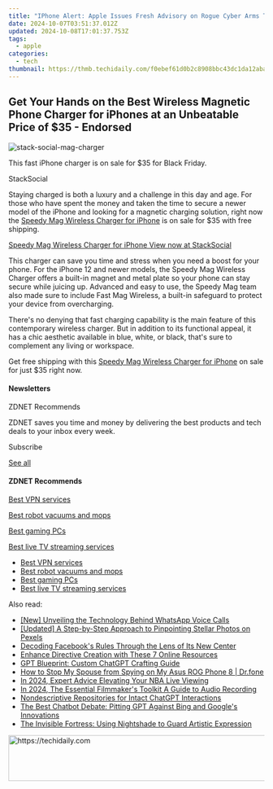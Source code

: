 ```yaml
---
title: "IPhone Alert: Apple Issues Fresh Advisory on Rogue Cyber Arms Threats – Is Your Device at Risk?"
date: 2024-10-07T03:51:37.012Z
updated: 2024-10-08T17:01:37.753Z
tags:
  - apple
categories:
  - tech
thumbnail: https://thmb.techidaily.com/f0ebef61d0b2c8908bbc43dc1da12abaf166bb4f6229b3a45bf569455ab91d1f.jpg
---
```


## Get Your Hands on the Best Wireless Magnetic Phone Charger for iPhones at an Unbeatable Price of $35 - Endorsed

![stack-social-mag-charger](https://www.zdnet.com/a/img/resize/3d7e9fc6b5a73a2341e70bfe82f6ca93b61b8453/2023/11/20/c8c0a1a6-5b69-48a1-aa05-d02d98b2ad48/stack-social-mag-charger.jpg?auto=webp&width=1280)

This fast iPhone charger is on sale for $35 for Black Friday.

StackSocial

Staying charged is both a luxury and a challenge in this day and age. For those who have spent the money and taken the time to secure a newer model of the iPhone and looking for a magnetic charging solution, right now the [Speedy Mag Wireless Charger for iPhone](https://stacksocial.com/sales/speedy-mag-wireless-charger-for-iphone-white?utm%5Fsource=zdnet.com&utm%5Fmedium=referral&utm%5Fcampaign=speedy-mag-wireless-charger-for-iphone-white&utm%5Fterm=scsf-583999&utm%5Fcontent=a0xRn0000003BwbIAE&scsonar=1&aid=a-ceempx7z) is on sale for $35 with free shipping.

[Speedy Mag Wireless Charger for iPhone View now at StackSocial](https://www.stacksocial.com/sales/speedy-mag-wireless-charger-for-iphone-white?utm%5Fsource=zdnet.com&utm%5Fmedium=referral&utm%5Fcampaign=speedy-mag-wireless-charger-for-iphone-white&utm%5Fterm=scsf-583999&utm%5Fcontent=a0xRn0000003BwbIAE&scsonar=1&aid=a-ceempx7z)

This charger can save you time and stress when you need a boost for your phone. For the iPhone 12 and newer models, the Speedy Mag Wireless Charger offers a built-in magnet and metal plate so your phone can stay secure while juicing up. Advanced and easy to use, the Speedy Mag team also made sure to include Fast Mag Wireless, a built-in safeguard to protect your device from overcharging. 

There's no denying that fast charging capability is the main feature of this contemporary wireless charger. But in addition to its functional appeal, it has a chic aesthetic available in blue, white, or black, that's sure to complement any living or workspace. 

Get free shipping with this [Speedy Mag Wireless Charger for iPhone](https://stacksocial.com/sales/speedy-mag-wireless-charger-for-iphone-blue?utm%5Fsource=zdnet.com&utm%5Fmedium=referral&utm%5Fcampaign=speedy-mag-wireless-charger-for-iphone-blue&utm%5Fterm=scsf-584001&utm%5Fcontent=a0xRn0000003BwbIAE&scsonar=1&aid=a-ceempx7z) on sale for just $35 right now. 

#### Newsletters

ZDNET Recommends

ZDNET saves you time and money by delivering the best products and tech deals to your inbox every week.

 Subscribe

[See all](https://www.zdnet.com/newsletters/)

#### **ZDNET** Recommends

[Best VPN services](https://www.zdnet.com/article/best-vpn/ "Best VPN services")

[Best robot vacuums and mops](https://www.zdnet.com/article/best-robot-vacuum-mop/ "Best robot vacuums and mops")

[Best gaming PCs](https://www.zdnet.com/article/best-gaming-pc/ "Best gaming PCs")

[Best live TV streaming services](https://www.zdnet.com/article/best-live-tv-streaming-service/ "Best live TV streaming services")

* [Best VPN services](https://www.zdnet.com/article/best-vpn/ "Best VPN services")
* [Best robot vacuums and mops](https://www.zdnet.com/article/best-robot-vacuum-mop/ "Best robot vacuums and mops")
* [Best gaming PCs](https://www.zdnet.com/article/best-gaming-pc/ "Best gaming PCs")
* [Best live TV streaming services](https://www.zdnet.com/article/best-live-tv-streaming-service/ "Best live TV streaming services")

<ins class="adsbygoogle"
     style="display:block"
     data-ad-format="autorelaxed"
     data-ad-client="ca-pub-7571918770474297"
     data-ad-slot="1223367746"></ins>

<ins class="adsbygoogle"
     style="display:block"
     data-ad-client="ca-pub-7571918770474297"
     data-ad-slot="8358498916"
     data-ad-format="auto"
     data-full-width-responsive="true"></ins>

<span class="atpl-alsoreadstyle">Also read:</span>
<div><ul>
<li><a href="https://some-guidance.techidaily.com/new-unveiling-the-technology-behind-whatsapp-voice-calls/"><u>[New] Unveiling the Technology Behind WhatsApp Voice Calls</u></a></li>
<li><a href="https://extra-hints.techidaily.com/updated-a-step-by-step-approach-to-pinpointing-stellar-photos-on-pexels/"><u>[Updated] A Step-by-Step Approach to Pinpointing Stellar Photos on Pexels</u></a></li>
<li><a href="https://facebook.techidaily.com/decoding-facebooks-rules-through-the-lens-of-its-new-center/"><u>Decoding Facebook's Rules Through the Lens of Its New Center</u></a></li>
<li><a href="https://tech-savvy.techidaily.com/enhance-directive-creation-with-these-7-online-resources/"><u>Enhance Directive Creation with These 7 Online Resources</u></a></li>
<li><a href="https://tech-savvy.techidaily.com/gpt-blueprint-custom-chatgpt-crafting-guide/"><u>GPT Blueprint: Custom ChatGPT Crafting Guide</u></a></li>
<li><a href="https://change-location.techidaily.com/how-to-stop-my-spouse-from-spying-on-my-asus-rog-phone-8-drfone-by-drfone-virtual-android/"><u>How to Stop My Spouse from Spying on My Asus ROG Phone 8 | Dr.fone</u></a></li>
<li><a href="https://some-techniques.techidaily.com/in-2024-expert-advice-elevating-your-nba-live-viewing/"><u>In 2024, Expert Advice Elevating Your NBA Live Viewing</u></a></li>
<li><a href="https://screen-mirroring-recording.techidaily.com/in-2024-the-essential-filmmakers-toolkit-a-guide-to-audio-recording/"><u>In 2024, The Essential Filmmaker's Toolkit A Guide to Audio Recording</u></a></li>
<li><a href="https://tech-savvy.techidaily.com/nondescriptive-repositories-for-intact-chatgpt-interactions/"><u>Nondescriptive Repositories for Intact ChatGPT Interactions</u></a></li>
<li><a href="https://tech-savvy.techidaily.com/the-best-chatbot-debate-pitting-gpt-against-bing-and-googles-innovations/"><u>The Best Chatbot Debate: Pitting GPT Against Bing and Google's Innovations</u></a></li>
<li><a href="https://tech-savvy.techidaily.com/the-invisible-fortress-using-nightshade-to-guard-artistic-expression/"><u>The Invisible Fortress: Using Nightshade to Guard Artistic Expression</u></a></li>
</ul></div>

<!-- affiliate ads begin -->
<a href="https://appsumo.8odi.net/c/5597632/2118325/7443" target="_top" id="2118325">
  <img src="//a.impactradius-go.com/display-ad/7443-2118325" border="0" alt="https://techidaily.com" width="728" height="90"/>
</a>
<img height="0" width="0" src="https://appsumo.8odi.net/i/5597632/2118325/7443" style="position:absolute;visibility:hidden;" border="0" />
<!-- affiliate ads end -->

